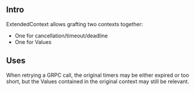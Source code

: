 ## Intro

ExtendedContext allows grafting two contexts together:
* One for cancellation/timeout/deadline
* One for Values

## Uses

When retrying a GRPC call, the original timers may be either expired or too short, but the Values
contained in the original context may still be relevant. 
